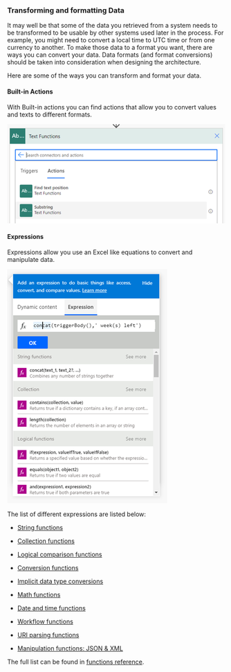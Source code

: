 ### Transforming and formatting Data

It may well be that some of the data you retrieved from a system needs to be
transformed to be usable by other systems used later in the process. For
example, you might need to convert a local time to UTC time or from one currency
to another. To make those data to a format you want, there are ways you can
convert your data. Data formats (and format conversions) should be taken into
consideration when designing the architecture.

Here are some of the ways you can transform and format your data.

#### Built-in Actions

With Built-in actions you can find actions that allow you to convert values and texts to
different formats.

![Built-in text function](media/text-function.png "Built-in text function")

#### Expressions

Expressions allow you use an Excel like equations to convert and manipulate
data. 

![Example of concatinating strings with expression](media/using-expressions.png "Example of concatinating strings with expression")

The list of different expressions are listed below:

-   [String
    functions](https://docs.microsoft.com/en-us/azure/logic-apps/workflow-definition-language-functions-reference#string-functions)

-   [Collection
    functions](https://docs.microsoft.com/en-us/azure/logic-apps/workflow-definition-language-functions-reference#collection-functions)

-   [Logical comparison
    functions](https://docs.microsoft.com/en-us/azure/logic-apps/workflow-definition-language-functions-reference#logical-comparison-functions)

-   [Conversion
    functions](https://docs.microsoft.com/en-us/azure/logic-apps/workflow-definition-language-functions-reference#conversion-functions)

-   [Implicit data type
    conversions](https://docs.microsoft.com/en-us/azure/logic-apps/workflow-definition-language-functions-reference#implicit-data-type-conversions)

-   [Math
    functions](https://docs.microsoft.com/en-us/azure/logic-apps/workflow-definition-language-functions-reference#math-functions)

-   [Date and time
    functions](https://docs.microsoft.com/en-us/azure/logic-apps/workflow-definition-language-functions-reference#date-and-time-functions)

-   [Workflow
    functions](https://docs.microsoft.com/en-us/azure/logic-apps/workflow-definition-language-functions-reference#workflow-functions)

-   [URI parsing
    functions](https://docs.microsoft.com/en-us/azure/logic-apps/workflow-definition-language-functions-reference#uri-parsing-functions)

-   [Manipulation functions: JSON &
    XML](https://docs.microsoft.com/en-us/azure/logic-apps/workflow-definition-language-functions-reference#manipulation-functions-json--xml)

The full list can be found in [functions
reference](https://docs.microsoft.com/azure/logic-apps/workflow-definition-language-functions-reference).
